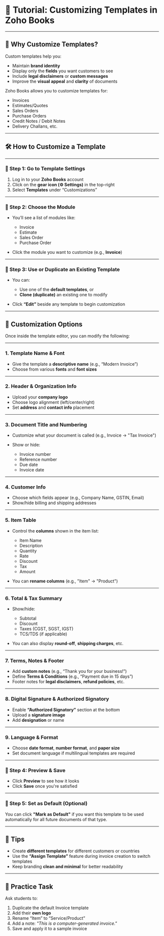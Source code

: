 # 🎨 Tutorial: Customizing Templates in Zoho Books

---

## 📌 Why Customize Templates?

Custom templates help you:

* Maintain **brand identity**
* Display only the **fields** you want customers to see
* Include **legal disclaimers** or **custom messages**
* Improve the **visual appeal** and **clarity** of documents

Zoho Books allows you to customize templates for:

* Invoices
* Estimates/Quotes
* Sales Orders
* Purchase Orders
* Credit Notes / Debit Notes
* Delivery Challans, etc.

---

## 🛠️ How to Customize a Template

---

### 🔹 Step 1: Go to Template Settings

1. Log in to your **Zoho Books** account
2. Click on the **gear icon (⚙️ Settings)** in the top-right
3. Select **Templates** under “Customizations”

---

### 🔹 Step 2: Choose the Module

* You’ll see a list of modules like:

  * Invoice
  * Estimate
  * Sales Order
  * Purchase Order
* Click the module you want to customize (e.g., **Invoice**)

---

### 🔹 Step 3: Use or Duplicate an Existing Template

* You can:

  * Use one of the **default templates**, or
  * **Clone (duplicate)** an existing one to modify
* Click **“Edit”** beside any template to begin customization

---

## 🎨 Customization Options

Once inside the template editor, you can modify the following:

---

### 1. **Template Name & Font**

* Give the template a **descriptive name** (e.g., “Modern Invoice”)
* Choose from various **fonts** and **font sizes**

---

### 2. **Header & Organization Info**

* Upload your **company logo**
* Choose logo alignment (left/center/right)
* Set **address** and **contact info** placement

---

### 3. **Document Title and Numbering**

* Customize what your document is called (e.g., Invoice → "Tax Invoice")
* Show or hide:

  * Invoice number
  * Reference number
  * Due date
  * Invoice date

---

### 4. **Customer Info**

* Choose which fields appear (e.g., Company Name, GSTIN, Email)
* Show/hide billing and shipping addresses

---

### 5. **Item Table**

* Control the **columns** shown in the item list:

  * Item Name
  * Description
  * Quantity
  * Rate
  * Discount
  * Tax
  * Amount
* You can **rename columns** (e.g., "Item" → "Product")

---

### 6. **Total & Tax Summary**

* Show/hide:

  * Subtotal
  * Discount
  * Taxes (CGST, SGST, IGST)
  * TCS/TDS (if applicable)
* You can also display **round-off**, **shipping charges**, etc.

---

### 7. **Terms, Notes & Footer**

* Add **custom notes** (e.g., “Thank you for your business!”)
* Define **Terms & Conditions** (e.g., “Payment due in 15 days”)
* Footer notes for **legal disclaimers**, **refund policies**, etc.

---

### 8. **Digital Signature & Authorized Signatory**

* Enable **“Authorized Signatory”** section at the bottom
* Upload a **signature image**
* Add **designation** or name

---

### 9. **Language & Format**

* Choose **date format**, **number format**, and **paper size**
* Set document language if multilingual templates are required

---

### 🔹 Step 4: Preview & Save

* Click **Preview** to see how it looks
* Click **Save** once you're satisfied

---

### 🔹 Step 5: Set as Default (Optional)

You can click **"Mark as Default"** if you want this template to be used automatically for all future documents of that type.

---

## 🧠 Tips

* Create **different templates** for different customers or countries
* Use the **“Assign Template”** feature during invoice creation to switch templates
* Keep branding **clean and minimal** for better readability

---

## 🧪 Practice Task

Ask students to:

1. Duplicate the default Invoice template
2. Add their **own logo**
3. Rename “Item” to “Service/Product”
4. Add a note: *"This is a computer-generated invoice."*
5. Save and apply it to a sample invoice